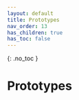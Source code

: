 ```yaml
---
layout: default
title: Prototypes
nav_order: 13
has_children: true
has_toc: false
---
```


{: .no_toc }

# Prototypes
